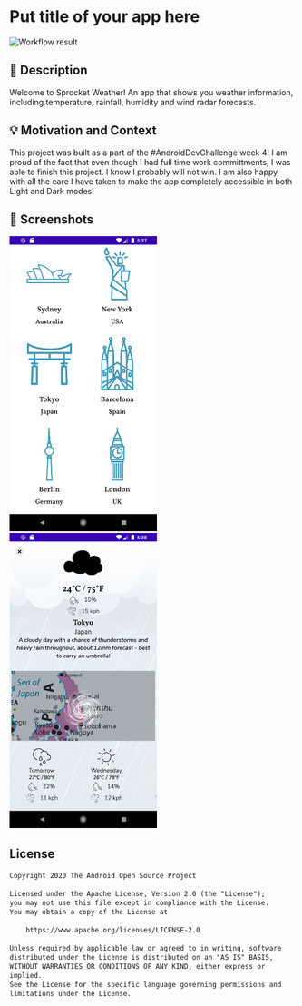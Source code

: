 # Put title of your app here

<!--- Replace <OWNER> with your Github Username and <REPOSITORY> with the name of your repository. -->
<!--- You can find both of these in the url bar when you open your repository in github. -->
![Workflow result](https://github.com/<OWNER>/<REPOSITORY>/workflows/Check/badge.svg)


## :scroll: Description
<!--- Describe your app in one or two sentences -->
Welcome to Sprocket Weather! An app that shows you weather information, including temperature, rainfall, humidity and wind radar forecasts.


## :bulb: Motivation and Context
<!--- Optionally point readers to interesting parts of your submission. -->
This project was built as a part of the #AndroidDevChallenge week 4! I am proud of the fact that even though I had full time work committments, I was able to finish this project.
I know I probably will not win. I am also happy with all the care I have taken to make the app completely accessible in both Light and Dark modes!


## :camera_flash: Screenshots
<!-- You can add more screenshots here if you like -->
<img src="/results/screenshot_1.png" width="260">&emsp;<img src="/results/screenshot_2.png" width="260">

## License
```
Copyright 2020 The Android Open Source Project

Licensed under the Apache License, Version 2.0 (the "License");
you may not use this file except in compliance with the License.
You may obtain a copy of the License at

    https://www.apache.org/licenses/LICENSE-2.0

Unless required by applicable law or agreed to in writing, software
distributed under the License is distributed on an "AS IS" BASIS,
WITHOUT WARRANTIES OR CONDITIONS OF ANY KIND, either express or implied.
See the License for the specific language governing permissions and
limitations under the License.
```